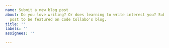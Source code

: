 ```yaml
---
name: Submit a new blog post
about: Do you love writing? Or does learning to write interest you? Submit a blog
  post to be featured on Code Collabo's blog.
title: ''
labels: ''
assignees: ''

---
```



